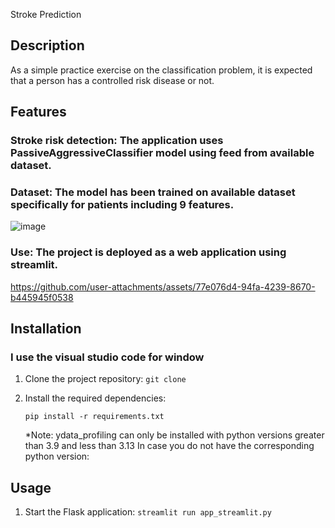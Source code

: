 Stroke Prediction

## Description
As a simple practice exercise on the classification problem, it is expected that a person has a controlled risk disease or not.

## Features
### Stroke risk detection: The application uses PassiveAggressiveClassifier model using feed from available dataset.
### Dataset: The model has been trained on available dataset specifically for patients including 9 features.
![image](https://github.com/user-attachments/assets/de2dacae-2cab-4876-8a18-a2cd26924ebf)

### Use: The project is deployed as a web application using streamlit.
https://github.com/user-attachments/assets/77e076d4-94fa-4239-8670-b445945f0538

## Installation
### I use the visual studio code for window
1. Clone the project repository:
 `git clone`
 
2. Install the required dependencies:

   `pip install -r requirements.txt`
 
   *Note: ydata_profiling can only be installed with python versions greater than 3.9 and less than 3.13
   In case you do not have the corresponding python version:

## Usage
1. Start the Flask application:
 `streamlit run app_streamlit.py`
